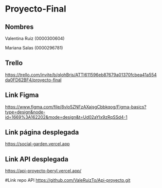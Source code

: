 # Proyecto-Final

## Nombres

Valentina Ruiz (0000300604)

Mariana Salas (0000296781)

## Trello
https://trello.com/invite/b/qlohBrjs/ATTI611596eb87679a01370fcbea41a554da0FD62BF4/proyecto-final

## Link Figma
https://www.figma.com/file/8vlo5ZNFzAXajsgCbbkqog/Figma-basics?type=design&node-id=1669%3A162202&mode=design&t=Ud02aYIx9zRqSSd4-1

## Link página desplegada
https://social-garden.vercel.app

## Link API desplegada 
https://api-proyecto-beryl.vercel.app/

#Link repo API
https://github.com/ValeRuizTo/Api-proyecto.git
